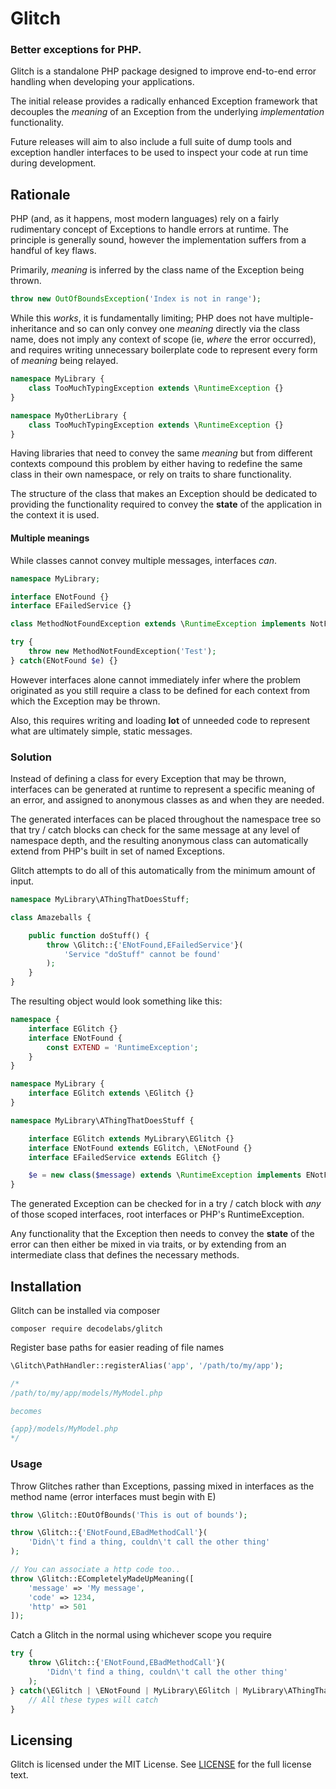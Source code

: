 # Glitch
### Better exceptions for PHP.

Glitch is a standalone PHP package designed to improve end-to-end error handling when developing your applications.

The initial release provides a radically enhanced Exception framework that decouples the _meaning_ of an Exception from the underlying _implementation_ functionality.

Future releases will aim to also include a full suite of dump tools and exception handler interfaces to be used to inspect your code at run time during development.


## Rationale
PHP (and, as it happens, most modern languages) rely on a fairly rudimentary concept of Exceptions to handle errors at runtime. The principle is generally sound, however the implementation suffers from a handful of key flaws.

Primarily, _meaning_ is inferred by the class name of the Exception being thrown.

```php
throw new OutOfBoundsException('Index is not in range');
```

While this _works_, it is fundamentally limiting; PHP does not have multiple-inheritance and so can only convey one _meaning_ directly via the class name, does not imply any context of scope (ie, _where_ the error occurred), and requires writing unnecessary boilerplate code to represent every form of _meaning_ being relayed.

```php
namespace MyLibrary {
    class TooMuchTypingException extends \RuntimeException {}
}

namespace MyOtherLibrary {
    class TooMuchTypingException extends \RuntimeException {}
}
```

Having libraries that need to convey the same _meaning_ but from different contexts compound this problem by either having to redefine the same class in their own namespace, or rely on traits to share functionality.

The structure of the class that makes an Exception should be dedicated to providing the functionality required to convey the **state** of the application in the context it is used.


#### Multiple meanings
While classes cannot convey multiple messages, interfaces _can_.

```php
namespace MyLibrary;

interface ENotFound {}
interface EFailedService {}

class MethodNotFoundException extends \RuntimeException implements NotFoundError, FailedServiceError {}

try {
    throw new MethodNotFoundException('Test');
} catch(ENotFound $e) {}
```

However interfaces alone cannot immediately infer where the problem originated as you still require a class to be defined for each context from which the Exception may be thrown.

Also, this requires writing and loading **lot** of unneeded code to represent what are ultimately simple, static messages.


### Solution
Instead of defining a class for every Exception that may be thrown, interfaces can be generated at runtime to represent a specific meaning of an error, and assigned to anonymous classes as and when they are needed.

The generated interfaces can be placed throughout the namespace tree so that try / catch blocks can check for the same message at any level of namespace depth, and the resulting anonymous class can automatically extend from PHP's built in set of named Exceptions.

Glitch attempts to do all of this automatically from the minimum amount of input.

```php
namespace MyLibrary\AThingThatDoesStuff;

class Amazeballs {

    public function doStuff() {
        throw \Glitch::{'ENotFound,EFailedService'}(
            'Service "doStuff" cannot be found'
        );
    }
}
```

The resulting object would look something like this:

```php
namespace {
    interface EGlitch {}
    interface ENotFound {
        const EXTEND = 'RuntimeException';
    }
}

namespace MyLibrary {
    interface EGlitch extends \EGlitch {}
}

namespace MyLibrary\AThingThatDoesStuff {

    interface EGlitch extends MyLibrary\EGlitch {}
    interface ENotFound extends EGlitch, \ENotFound {}
    interface EFailedService extends EGlitch {}

    $e = new class($message) extends \RuntimeException implements ENotFound,EFailedService {}
}
```

The generated Exception can be checked for in a try / catch block with _any_ of those scoped interfaces, root interfaces or PHP's RuntimeException.

Any functionality that the Exception then needs to convey the **state** of the error can then either be mixed in via traits, or by extending from an intermediate class that defines the necessary methods.


## Installation
Glitch can be installed via composer

```
composer require decodelabs/glitch
```


Register base paths for easier reading of file names

```php
\Glitch\PathHandler::registerAlias('app', '/path/to/my/app');

/*
/path/to/my/app/models/MyModel.php

becomes

{app}/models/MyModel.php
*/
```


### Usage

Throw Glitches rather than Exceptions, passing mixed in interfaces as the method name (error interfaces must begin with E)

```php
throw \Glitch::EOutOfBounds('This is out of bounds');

throw \Glitch::{'ENotFound,EBadMethodCall'}(
    'Didn\'t find a thing, couldn\'t call the other thing'
);

// You can associate a http code too..
throw \Glitch::ECompletelyMadeUpMeaning([
    'message' => 'My message',
    'code' => 1234,
    'http' => 501
]);
```

Catch a Glitch in the normal using whichever scope you require

```php
try {
    throw \Glitch::{'ENotFound,EBadMethodCall'}(
        'Didn\'t find a thing, couldn\'t call the other thing'
    );
} catch(\EGlitch | \ENotFound | MyLibrary\EGlitch | MyLibrary\AThingThatDoesStuff\EBadMethodCall $e) {
    // All these types will catch
}
```



## Licensing
Glitch is licensed under the MIT License. See [LICENSE](https://github.com/decodelabs/glitch/blob/master/LICENSE) for the full license text.
